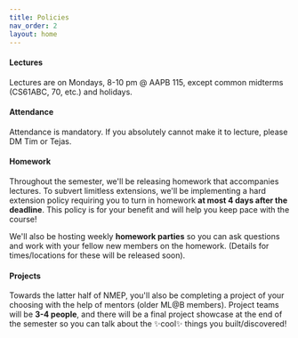 ```yaml
---
title: Policies
nav_order: 2
layout: home
---
```



#### Lectures
Lectures are on Mondays, 8-10 pm @ AAPB 115, except common midterms (CS61ABC, 70, etc.) and holidays.

#### Attendance
Attendance is mandatory. If you absolutely cannot make it to lecture, please DM Tim or Tejas.

#### Homework
Throughout the semester, we'll be releasing homework that accompanies lectures. To subvert limitless extensions, we'll be implementing a hard extension policy requiring you to turn in homework **at most 4 days after the deadline**. This policy is for your benefit and will help you keep pace with the course!

We'll also be hosting weekly **homework parties** so you can ask questions and work with your fellow new members on the homework. (Details for times/locations for these will be released soon).

#### Projects
Towards the latter half of NMEP, you'll also be completing a project of your choosing with the help of mentors (older ML@B members). Project teams will be **3-4 people**, and there will be a final project showcase at the end of the semester so you can talk about the ✨cool✨ things you built/discovered!

